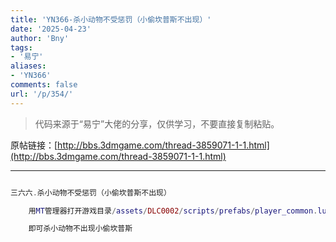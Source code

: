 ```yaml
---
title: 'YN366-杀小动物不受惩罚（小偷坎普斯不出现）'
date: '2025-04-23'
author: 'Bny'
tags:
- '易宁'
aliases:
- 'YN366'
comments: false
url: '/p/354/'
---
```


> 代码来源于“易宁”大佬的分享，仅供学习，不要直接复制粘贴。

原帖链接：[http://bbs.3dmgame.com/thread-3859071-1-1.html](http://bbs.3dmgame.com/thread-3859071-1-1.html)

---

```lua  

三六六.杀小动物不受惩罚（小偷坎普斯不出现）

	用MT管理器打开游戏目录/assets/DLC0002/scripts/prefabs/player_common.lua文件，将inst:AddComponent("kramped")替换为--inst:AddComponent("kramped")

	即可杀小动物不出现小偷坎普斯

```  

